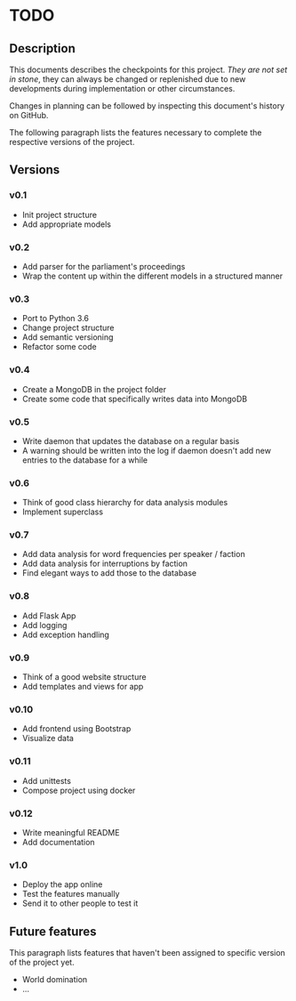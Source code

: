 # TODO

## Description

This documents describes the checkpoints for this project. *They are not set
in stone*, they can always be changed or replenished due to new developments
during implementation or other circumstances.

Changes in planning can be followed by inspecting this document's history on
GitHub.

The following paragraph lists the features necessary to complete the
respective versions of the project.

## Versions

### v0.1

* Init project structure
* Add appropriate models

### v0.2

* Add parser for the parliament's proceedings
* Wrap the content up within the different models in a structured manner

### v0.3
* Port to Python 3.6
* Change project structure
* Add semantic versioning
* Refactor some code

### v0.4

* Create a MongoDB in the project folder
* Create some code that specifically writes data into MongoDB

### v0.5

* Write daemon that updates the database on a regular basis
* A warning should be written into the log if daemon doesn't add new entries
to the database for a while

### v0.6

* Think of good class hierarchy for data analysis modules
* Implement superclass

### v0.7

* Add data analysis for word frequencies per speaker / faction
* Add data analysis for interruptions by faction
* Find elegant ways to add those to the database

### v0.8

* Add Flask App
* Add logging
* Add exception handling

### v0.9

* Think of a good website structure
* Add templates and views for app

### v0.10

* Add frontend using Bootstrap
* Visualize data

### v0.11

* Add unittests
* Compose project using docker

### v0.12
* Write meaningful README
* Add documentation

### v1.0

* Deploy the app online
* Test the features manually
* Send it to other people to test it

## Future features

This paragraph lists features that haven't been assigned to specific version
of the project yet.

* World domination
* ...
